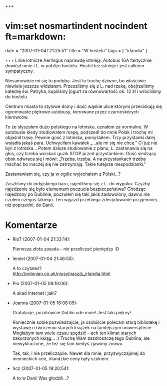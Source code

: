 +++
# vim:set nosmartindent nocindent ft=markdown:
date = "2007-01-04T21:25:51"
title = "W hostelu"
tags = [ "irlandia" ]

+++
Linie lotnicze Aerlingus naprawdę istnieją. Autobus 16A faktycznie dowiózł
mnie i L. w pobliże hostelu. Hostel też istnieje i jest całkiem sympatyczny.

Niesamowicie mi się tu podoba. Jest to trochę dziwne, bo właściwie niewiele
jeszcze widziałem. Przeszliśmy się z L. nad rzeką, obejrzeliśmy katedrę św.
Patryka, kupiliśmy jogurt za równowartość ok. 12 zł i wróciliśmy do hostelu.

<!--more-->

Centrum miasta to stylowe domy i dość wąskie ulice którymi przeciskają się
ogromniaste piętrowe autobusy, kierowane przez czarnoskórych kierowców.

To że słyszałem dużo polskiego na lotnisku, uznałem za normalne. W autobusie
kiedy studiowałem mapę, podszedł do mnie Polak i trochę mi objaśnił trasę.
Pewnie gość z lotniska, pomyślałem. Trzy przystanki dalej wsiadła jakaś para.
Uchwyciłem kawałek „...ale mi się nie chce.” Ci już nie byli z lotniska...
Potem dalsze studiowanie z planu, L. zastanawia się na głos, czy trzeba
wciskać guzik STOP przed przystankiem. Gość siedzący obok odwraca się i mówi:
„Trzeba, trzeba. A na przystankach trzeba machać bo inaczej się nie
zatrzymają. Takie tutejsze niespodzianki.”

Zastanawiam się, czy ja w ogóle wyjechałem z Polski...?

Zaszliśmy do indyjskiego baru, najedliśmy się z L. do wypuku. Czyżby
najedzenie się było elementem poczucia bezpieczeństwa? Chodząc najedzony po
Dublinie, poczułem się taki jakiś zadowolony, dawno nie czułem czegoś takiego.
Ten wyjazd przebiega zdecydowanie przyjemniej niż poprzedni, do Danii.

# Komentarze

* RioT (2007-01-04 21:33:14): <p>Pierwsza złota zasada &#8211; nie przeliczać
  pieniędzy :D</p>
* lemiel (2007-01-04 21:46:55): <p>A to czytałeś?<br />
  http://polonian.co.uk/njusy/nasza\_irlandia.html</p>
* Pio (2007-01-05 08:18:06): <p>A skad Internet i jaki?</p>
* Joanna (2007-01-05 16:08:09): <p>Gratulacje, pozdrówcie Dublin ode mnie! Jest
  taki piękny!</p>  <p>Koniecznie sobie pozwiedzajcie, ja osobiście polecam
  starą bibliotekę i wystawę o tworzeniu starych książek na tamtejszym
  uniwersytecie. Mogłabym tam wiele czasu spędzić &#8211; ach ten klimat starych
  zakurzonych ksiąg&#8230; :) Trochę Wam zazdroszczę tego Dublina, ale
  niewykluczone, że też się tam kiedyś zjawimy znowu.</p>  <p>Tak, tak, i nie
  przeliczajcie. Nawet dla mnie, przyzwyczajonej do niemieckich cen, irlandzkie
  ceny były szokiem.</p>
* hcz (2007-01-05 19:20:54): <p>A to w Danii Was głodzili&#8230;?</p>
